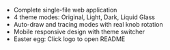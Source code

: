 - Complete single-file web application
- 4 theme modes: Original, Light, Dark, Liquid Glass  
- Auto-draw and tracing modes with real knob rotation
- Mobile responsive design with theme switcher
- Easter egg: Click logo to open README
